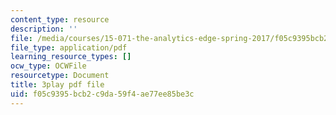 ```yaml
---
content_type: resource
description: ''
file: /media/courses/15-071-the-analytics-edge-spring-2017/f05c9395bcb2c9da59f4ae77ee85be3c_va-mL-_jui4.pdf
file_type: application/pdf
learning_resource_types: []
ocw_type: OCWFile
resourcetype: Document
title: 3play pdf file
uid: f05c9395-bcb2-c9da-59f4-ae77ee85be3c
---
```

